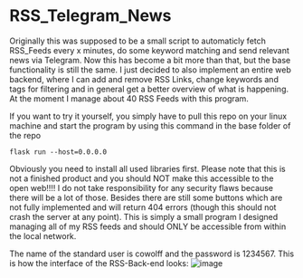 # RSS_Telegram_News
Originally this was supposed to be a small script to automaticly fetch RSS_Feeds every x minutes, do some keyword matching and send relevant news via Telegram. Now this has become a bit more than that, but the base functionality is still the same. I just decided to also implement an entire web backend, where I can add and remove RSS Links, change keywords and tags for filtering and in general get a better overview of what is happening. At the moment I manage about 40 RSS Feeds with this program.

If you want to try it yourself, you simply have to pull this repo on your linux machine and start the program by using this command in the base folder of the repo
```
flask run --host=0.0.0.0
```
Obviously you need to install all used libraries first. Please note that this is not a finished product and you should NOT make this accessible to the open web!!!! I do not take responsibility for any security flaws because there will be a lot of those. Besides there are still some buttons which are not fully implemented and will return 404 errors (though this should not crash the server at any point). This is simply a small program I designed managing all of my RSS feeds and should ONLY be accessible from within the local network.

The name of the standard user is cowolff and the password is 1234567. This is how the interface of the RSS-Back-end looks:
![image](https://github.com/cowolff/Telegram_Tech_News/blob/main/Screenshot/RSSFeeds.JPG)
